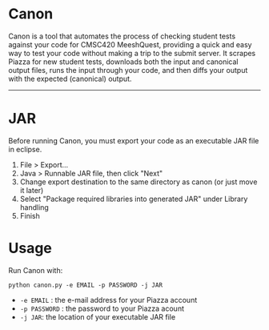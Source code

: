 Canon
=====

Canon is a tool that automates the process of checking student tests against your code for CMSC420 MeeshQuest, providing a quick and easy way to test your code without making a trip to the submit server.
It scrapes Piazza for new student tests, downloads both the input and canonical output files, runs the input through your code, and then diffs your output with the expected (canonical) output.

***

JAR
===
Before running Canon, you must export your code as an executable JAR file in eclipse.

1. File > Export...
2. Java > Runnable JAR file, then click "Next"
3. Change export destination to the same directory as canon (or just move it later)
4. Select "Package required libraries into generated JAR" under Library handling
5. Finish

Usage
=====
Run Canon with:

	python canon.py -e EMAIL -p PASSWORD -j JAR

- `-e EMAIL` : the e-mail address for your Piazza account
- `-p PASSWORD` : the password to your Piazza acount
- `-j JAR`: the location of your executable JAR file


